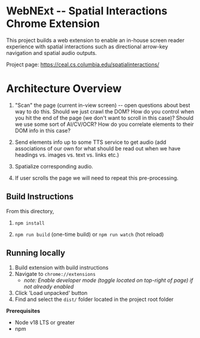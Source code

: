 # WebNExt -- Spatial Interactions Chrome Extension

This project builds a web extension to enable an in-house screen reader experience with spatial interactions such as directional arrow-key navigation and spatial audio outputs.

Project page: https://ceal.cs.columbia.edu/spatialinteractions/

# Architecture Overview

1. "Scan" the page (current in-view screen) -- open questions about best way to do this. Should we just crawl the DOM? How do you control when you hit the end of the page (we don't want to scroll in this case)? Should we use some sort of AI/CV/OCR? How do you correlate elements to their DOM info in this case?

2. Send elements info up to some TTS service to get audio (add associations of our own for what should be read out when we have headings vs. images vs. text vs. links etc.)

3. Spatialize corresponding audio.

4. If user scrolls the page we will need to repeat this pre-processing.

## Build Instructions

From this directory,
1. `npm install`

2. `npm run build` (one-time build) or `npm run watch` (hot reload)

## Running locally
1. Build extension with build instructions
2. Navigate to `chrome://extensions`
    -  _note: Enable developer mode (toggle located on top-right of page) if not already enabled_
3. Click 'Load unpacked' button
4. Find and select the `dist/` folder located in the project root folder

**Prerequisites**

- Node v18 LTS or greater
- npm
